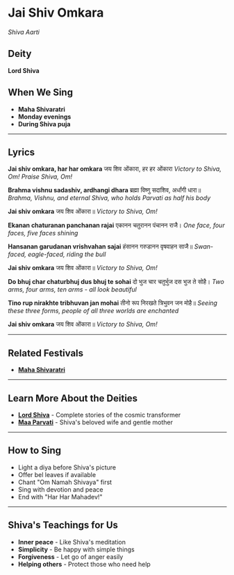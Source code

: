 # Jai Shiv Omkara
*Shiva Aarti*

## Deity
**Lord Shiva**

## When We Sing
- **Maha Shivaratri**
- **Monday evenings**
- **During Shiva puja**

---

## Lyrics

**Jai shiv omkara, har har omkara**
जय शिव ओंकारा, हर हर ओंकारा
*Victory to Shiva, Om! Praise Shiva, Om!*

**Brahma vishnu sadashiv, ardhangi dhara**
ब्रह्मा विष्णु सदाशिव, अर्धांगी धारा॥
*Brahma, Vishnu, and eternal Shiva, who holds Parvati as half his body*

**Jai shiv omkara**
जय शिव ओंकारा॥
*Victory to Shiva, Om!*

**Ekanan chaturanan panchanan rajai**
एकानन चतुरानन पंचानन राजै।
*One face, four faces, five faces shining*

**Hansanan garudanan vrishvahan sajai**
हंसानन गरुडानन वृषवाहन साजै॥
*Swan-faced, eagle-faced, riding the bull*

**Jai shiv omkara**
जय शिव ओंकारा॥
*Victory to Shiva, Om!*

**Do bhuj char chaturbhuj dus bhuj te sohai**
दो भुज चार चतुर्भुज दस भुज ते सोहै।
*Two arms, four arms, ten arms - all look beautiful*

**Tino rup nirakhte tribhuvan jan mohai**
तीनो रूप निरखते त्रिभुवन जन मोहै॥
*Seeing these three forms, people of all three worlds are enchanted*

**Jai shiv omkara**
जय शिव ओंकारा॥
*Victory to Shiva, Om!*

---

## Related Festivals

- **[Maha Shivaratri](../section1-festivals/01-maha-shivaratri.md)**

---

## Learn More About the Deities

- **[Lord Shiva](../section3-deities/01-lord-shiva.md)** - Complete stories of the cosmic transformer
- **[Maa Parvati](../section3-deities/08-maa-parvati.md)** - Shiva's beloved wife and gentle mother

---

## How to Sing
- Light a diya before Shiva's picture
- Offer bel leaves if available
- Chant "Om Namah Shivaya" first
- Sing with devotion and peace
- End with "Har Har Mahadev!"

---

## Shiva's Teachings for Us
- **Inner peace** - Like Shiva's meditation
- **Simplicity** - Be happy with simple things
- **Forgiveness** - Let go of anger easily
- **Helping others** - Protect those who need help